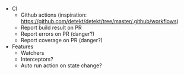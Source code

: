 * CI
  * Github actions (inspiration: https://github.com/detekt/detekt/tree/master/.github/workflows)
  * Report build result on PR
  * Report errors on PR (danger?)
  * Report coverage on PR (danger?)
* Features
  * Watchers
  * Interceptors?
  * Auto run action on state change?
